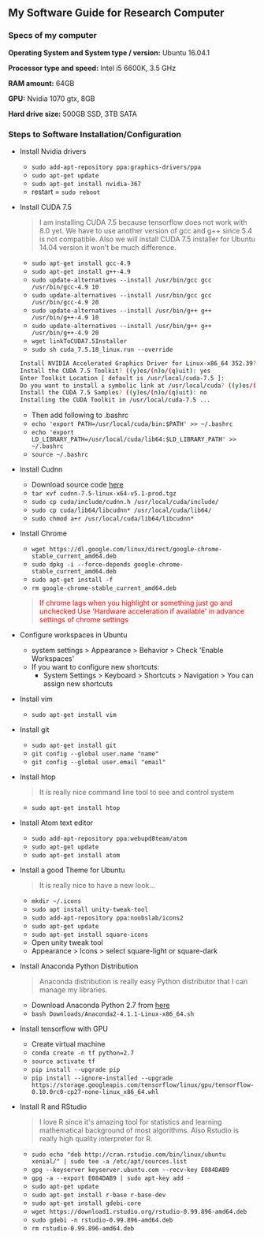 ## My Software Guide for Research Computer

### Specs of my computer

__Operating System and System type / version:__ Ubuntu 16.04.1

__Processor type and speed:__ Intel i5 6600K, 3.5 GHz

__RAM amount:__ 64GB

__GPU:__ Nvidia 1070 gtx, 8GB

__Hard drive size:__ 500GB SSD, 3TB SATA


### Steps to Software Installation/Configuration
- Install Nvidia drivers
  >  

  - ```sudo add-apt-repository ppa:graphics-drivers/ppa```
  - ```sudo apt-get update```
  - ```sudo apt-get install nvidia-367```
  - restart = ```sudo reboot```

- Install CUDA 7.5
  > I am installing CUDA 7.5 because tensorflow does not work with 8.0 yet. We have to use another version of gcc and g++ since 5.4 is not compatible. Also we will install CUDA 7.5 installer for Ubuntu 14.04 version it won't be much difference.

  - ```sudo apt-get install gcc-4.9```
  - ```sudo apt-get install g++-4.9```
  - ```sudo update-alternatives --install /usr/bin/gcc gcc /usr/bin/gcc-4.9 10```
  - ```sudo update-alternatives --install /usr/bin/gcc gcc /usr/bin/gcc-4.9 20```
  - ```sudo update-alternatives --install /usr/bin/g++ g++ /usr/bin/g++-4.9 10```
  - ```sudo update-alternatives --install /usr/bin/g++ g++ /usr/bin/g++-4.9 20```
  - ```wget linkToCUDA7.5Installer```
  - ```sudo sh cuda_7.5.18_linux.run --override```

  ```bash
  Install NVIDIA Accelerated Graphics Driver for Linux-x86_64 352.39? ((y)es/(n)o/(q)uit): no
  Install the CUDA 7.5 Toolkit? ((y)es/(n)o/(q)uit): yes
  Enter Toolkit Location [ default is /usr/local/cuda-7.5 ]:
  Do you want to install a symbolic link at /usr/local/cuda? ((y)es/(n)o/(q)uit): yes
  Install the CUDA 7.5 Samples? ((y)es/(n)o/(q)uit): no
  Installing the CUDA Toolkit in /usr/local/cuda-7.5 ...
  ```
  - Then add following to .bashrc
  - ```echo 'export PATH=/usr/local/cuda/bin:$PATH' >> ~/.bashrc```
  - ```echo 'export LD_LIBRARY_PATH=/usr/local/cuda/lib64:$LD_LIBRARY_PATH' >> ~/.bashrc```
  - ```source ~/.bashrc```


- Install Cudnn
  - Download source code [here](https://developer.nvidia.com/rdp/form/cudnn-download-survey)
  - ```tar xvf cudnn-7.5-linux-x64-v5.1-prod.tgz```
  - ```sudo cp cuda/include/cudnn.h /usr/local/cuda/include/```
  - ```sudo cp cuda/lib64/libcudnn* /usr/local/cuda/lib64/```
  - ```sudo chmod a+r /usr/local/cuda/lib64/libcudnn*```

- Install Chrome
  >

  - ```wget https://dl.google.com/linux/direct/google-chrome-stable_current_amd64.deb```
  - ```sudo dpkg -i --force-depends google-chrome-stable_current_amd64.deb```
  - ```sudo apt-get install -f```
  - ```rm google-chrome-stable_current_amd64.deb```

  > <span style="color:red">If chrome lags when you highlight or something just go and unchecked Use 'Hardware acceleration if available' in advance settings of chrome settings</span>

- Configure workspaces in Ubuntu

  - system settings > Appearance > Behavior > Check 'Enable Workspaces'
  - If you want to configure new shortcuts:
    - System Settings > Keyboard > Shortcuts > Navigation > You can assign new shortcuts

- Install vim

  - ```sudo apt-get install vim```

- Install git

  - ```sudo apt-get install git```
  - ```git config --global user.name "name"```
  - ```git config --global user.email "email"```

- Install htop
  > It is really nice command line tool to see and control system
  - ```sudo apt-get install htop```



- Install Atom text editor

  - ```sudo add-apt-repository ppa:webupd8team/atom```
  - ```sudo apt-get update```
  - ```sudo apt-get install atom```

- Install a good Theme for Ubuntu
  > It is really nice to have a new look...

  - ```mkdir ~/.icons```
  - ```sudo apt install unity-tweak-tool```
  - ```sudo add-apt-repository ppa:noobslab/icons2```
  - ```sudo apt-get update```
  - ```sudo apt-get install square-icons```
  - Open unity tweak tool
  - Appearance > Icons > select square-light or square-dark

- Install Anaconda Python Distribution
  > Anaconda distribution is really easy Python distributor that I can manage my libraries.

  - Download Anaconda Python 2.7 from [here](https://www.continuum.io/downloads)
  - ```bash Downloads/Anaconda2-4.1.1-Linux-x86_64.sh```

- Install tensorflow with GPU

  - Create virtual machine
  - ```conda create -n tf python=2.7```
  - ```source activate tf```
  - ```pip install --upgrade pip```
  - ```pip install --ignore-installed --upgrade https://storage.googleapis.com/tensorflow/linux/gpu/tensorflow-0.10.0rc0-cp27-none-linux_x86_64.whl```


- Install R and RStudio
  > I love R since it's amazing tool for statistics and learning mathematical background of most algorithms. Also Rstudio is really high quality interpreter for R.

  - ```sudo echo "deb http://cran.rstudio.com/bin/linux/ubuntu xenial/" | sudo tee -a /etc/apt/sources.list```
  - ```gpg --keyserver keyserver.ubuntu.com --recv-key E084DAB9```
  - ```gpg -a --export E084DAB9 | sudo apt-key add -```
  - ```sudo apt-get update```
  - ```sudo apt-get install r-base r-base-dev```
  - ```sudo apt-get install gdebi-core```
  - ```wget https://download1.rstudio.org/rstudio-0.99.896-amd64.deb```
  - ```sudo gdebi -n rstudio-0.99.896-amd64.deb```
  - ```rm rstudio-0.99.896-amd64.deb```

